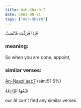 ```yaml
---
title: Ash-Sharh:7
date: 2003-08-21
tags: ["Ash-Sharh"]
---
```

فَإِذَا فَرَغْتَ فَانْصَبْ
### meaning: 
So when you are done, appoint,
### similar verses: 

[An-Naazi'aat:7](/79/7) (sim:51.6%)

تَتْبَعُهَا الرَّادِفَةُ

our AI can't find any similar verses



